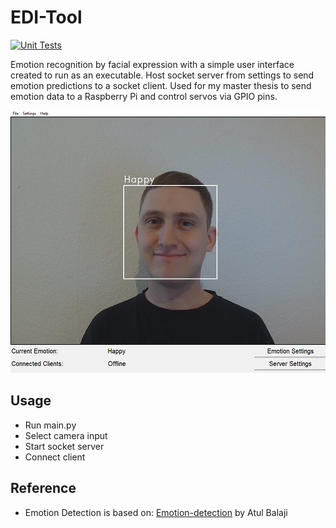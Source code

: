 # EDI-Tool
[![Unit Tests](https://github.com/Maxomm/EDI_test/actions/workflows/EDI_test.yml/badge.svg?branch=main)](https://github.com/Maxomm/EDI_test/actions/workflows/EDI_test.yml)

Emotion recognition by facial expression with a simple user interface created to run as an executable. Host socket server from settings to send emotion predictions to a socket client. Used for my master thesis to send emotion data to a Raspberry Pi and control servos via GPIO pins.

![Image](happy_editool.jpg)

## Usage
- Run main.py
- Select camera input
- Start socket server
- Connect client

## Reference
- Emotion Detection is based on: [Emotion-detection](https://github.com/atulapra/Emotion-detection) by Atul Balaji
